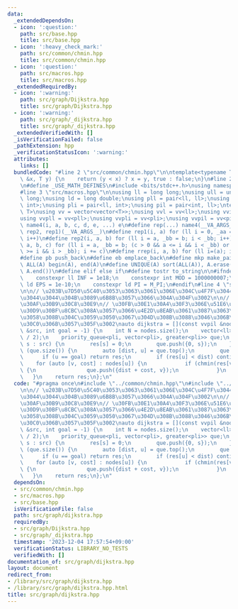 ```yaml
---
data:
  _extendedDependsOn:
  - icon: ':question:'
    path: src/base.hpp
    title: src/base.hpp
  - icon: ':heavy_check_mark:'
    path: src/common/chmin.hpp
    title: src/common/chmin.hpp
  - icon: ':question:'
    path: src/macros.hpp
    title: src/macros.hpp
  _extendedRequiredBy:
  - icon: ':warning:'
    path: src/graph/Dijkstra.hpp
    title: src/graph/Dijkstra.hpp
  - icon: ':warning:'
    path: src/graph/_dijkstra.hpp
    title: src/graph/_dijkstra.hpp
  _extendedVerifiedWith: []
  _isVerificationFailed: false
  _pathExtension: hpp
  _verificationStatusIcon: ':warning:'
  attributes:
    links: []
  bundledCode: "#line 2 \"src/common/chmin.hpp\"\n\ntemplate<typename T>\nbool chmin(T\
    \ &x, T y) {\n    return (y < x) ? x = y, true : false;\n}\n#line 2 \"src/base.hpp\"\
    \n#define _USE_MATH_DEFINES\n#include <bits/stdc++.h>\nusing namespace std;\n\
    #line 3 \"src/macros.hpp\"\n\nusing ll = long long;\nusing ull = unsigned long\
    \ long;\nusing ld = long double;\nusing pll = pair<ll, ll>;\nusing pii = pair<int,\
    \ int>;\nusing pli = pair<ll, int>;\nusing pil = pair<int, ll>;\ntemplate<typename\
    \ T>\nusing vv = vector<vector<T>>;\nusing vvl = vv<ll>;\nusing vvi = vv<int>;\n\
    using vvpll = vv<pll>;\nusing vvpli = vv<pli>;\nusing vvpil = vv<pil>;\n#define\
    \ name4(i, a, b, c, d, e, ...) e\n#define rep(...) name4(__VA_ARGS__, rep4, rep3,\
    \ rep2, rep1)(__VA_ARGS__)\n#define rep1(i, a) for (ll i = 0, _aa = a; i < _aa;\
    \ i++)\n#define rep2(i, a, b) for (ll i = a, _bb = b; i < _bb; i++)\n#define rep3(i,\
    \ a, b, c) for (ll i = a, _bb = b; (c > 0 && a <= i && i < _bb) or (c < 0 && a\
    \ >= i && i > _bb); i += c)\n#define rrep(i, a, b) for (ll i=(a); i>(b); i--)\n\
    #define pb push_back\n#define eb emplace_back\n#define mkp make_pair\n#define\
    \ ALL(A) begin(A), end(A)\n#define UNIQUE(A) sort(ALL(A)), A.erase(unique(ALL(A)),\
    \ A.end())\n#define elif else if\n#define tostr to_string\n\n#ifndef CONSTANTS\n\
    \    constexpr ll INF = 1e18;\n    constexpr int MOD = 1000000007;\n    constexpr\
    \ ld EPS = 1e-10;\n    constexpr ld PI = M_PI;\n#endif\n#line 4 \"src/graph/dijkstra.hpp\"\
    \n\n// \u203B\u7D50\u5C40\u3053\u3063\u3061\u306E\u304C\u4F7F\u3044\u52DD\u624B\
    \u3044\u3044\u304B\u3089\u6B8B\u3057\u3066\u304A\u304F\u3002\n\n// \u30C0\u30A4\
    \u30AF\u30B9\u30C8\u30E9\n// \u30FB\u30E1\u30A4\u30F3\u306E\u51E6\u7406\u5185\u306B\
    \u30D9\u30BF\u8CBC\u308A\u3057\u3066\u4E2D\u8EAB\u3061\u3087\u3063\u3068\u3044\
    \u3058\u308B\u304C\u3059\u3050\u3067\u304D\u308B\u3088\u3046\u306B\u30E9\u30E0\
    \u30C0\u306B\u3057\u305F\u3002\nauto dijkstra = [](const vvpil &nodes, const vector<int>\
    \ &src, int goal = -1) {\n    int N = nodes.size();\n    vector<ll> res(N, numeric_limits<ll>::max()\
    \ / 2);\n    priority_queue<pli, vector<pli>, greater<pli>> que;\n    for (auto\
    \ s : src) {\n        res[s] = 0;\n        que.push({0, s});\n    }\n    while\
    \ (que.size()) {\n        auto [dist, u] = que.top();\n        que.pop();\n  \
    \      if (u == goal) return res;\n        if (res[u] < dist) continue;\n    \
    \    for (auto [v, cost] : nodes[u]) {\n            if (chmin(res[v], dist + cost))\
    \ {\n                que.push({dist + cost, v});\n            }\n        }\n \
    \   }\n    return res;\n};\n"
  code: "#pragma once\n#include \"../common/chmin.hpp\"\n#include \"../macros.hpp\"\
    \n\n// \u203B\u7D50\u5C40\u3053\u3063\u3061\u306E\u304C\u4F7F\u3044\u52DD\u624B\
    \u3044\u3044\u304B\u3089\u6B8B\u3057\u3066\u304A\u304F\u3002\n\n// \u30C0\u30A4\
    \u30AF\u30B9\u30C8\u30E9\n// \u30FB\u30E1\u30A4\u30F3\u306E\u51E6\u7406\u5185\u306B\
    \u30D9\u30BF\u8CBC\u308A\u3057\u3066\u4E2D\u8EAB\u3061\u3087\u3063\u3068\u3044\
    \u3058\u308B\u304C\u3059\u3050\u3067\u304D\u308B\u3088\u3046\u306B\u30E9\u30E0\
    \u30C0\u306B\u3057\u305F\u3002\nauto dijkstra = [](const vvpil &nodes, const vector<int>\
    \ &src, int goal = -1) {\n    int N = nodes.size();\n    vector<ll> res(N, numeric_limits<ll>::max()\
    \ / 2);\n    priority_queue<pli, vector<pli>, greater<pli>> que;\n    for (auto\
    \ s : src) {\n        res[s] = 0;\n        que.push({0, s});\n    }\n    while\
    \ (que.size()) {\n        auto [dist, u] = que.top();\n        que.pop();\n  \
    \      if (u == goal) return res;\n        if (res[u] < dist) continue;\n    \
    \    for (auto [v, cost] : nodes[u]) {\n            if (chmin(res[v], dist + cost))\
    \ {\n                que.push({dist + cost, v});\n            }\n        }\n \
    \   }\n    return res;\n};\n"
  dependsOn:
  - src/common/chmin.hpp
  - src/macros.hpp
  - src/base.hpp
  isVerificationFile: false
  path: src/graph/dijkstra.hpp
  requiredBy:
  - src/graph/Dijkstra.hpp
  - src/graph/_dijkstra.hpp
  timestamp: '2023-12-04 17:57:54+09:00'
  verificationStatus: LIBRARY_NO_TESTS
  verifiedWith: []
documentation_of: src/graph/dijkstra.hpp
layout: document
redirect_from:
- /library/src/graph/dijkstra.hpp
- /library/src/graph/dijkstra.hpp.html
title: src/graph/dijkstra.hpp
---
```

